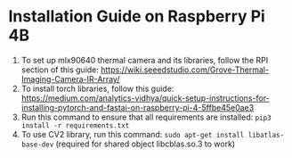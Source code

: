 # Installation Guide on Raspberry Pi 4B
1. To set up mlx90640 thermal camera and its libraries, follow the RPI section of this guide: https://wiki.seeedstudio.com/Grove-Thermal-Imaging-Camera-IR-Array/
2. To install torch libraries, follow this guide: https://medium.com/analytics-vidhya/quick-setup-instructions-for-installing-pytorch-and-fastai-on-raspberry-pi-4-5ffbe45e0ae3
3. Run this command to ensure that all requirements are installed: `pip3 install -r requirements.txt`
4. To use CV2 library, run this command: `sudo apt-get install libatlas-base-dev` (required for shared object libcblas.so.3 to work)